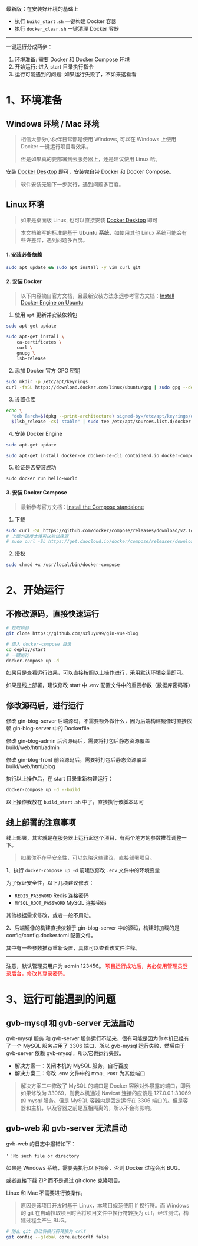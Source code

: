 最新版：在安装好环境的基础上
- 执行 `build_start.sh` 一键构建 Docker 容器
- 执行 `docker_clear.sh` 一键清理 Docker 容器

----

一键运行分成两步：
1. 环境准备: 需要 Docker 和 Docker Compose 环境
2. 开始运行: 进入 start 目录执行指令
3. 运行可能遇到的问题: 如果运行失败了，不如来这看看

# 1、环境准备

## Windows 环境 / Mac 环境

> 相信大部分小伙伴日常都是使用 Windows, 可以在 Windows 上使用 Docker 一键运行项目看效果。
> 
> 但是如果真的要部署到云服务器上，还是建议使用 Linux 哈。

安装 [Docker Desktop](https://www.docker.com/products/docker-desktop/) 即可，安装完自带 Docker 和 Docker Compose。

> 软件安装无脑下一步就行，遇到问题多百度。

## Linux 环境

> 如果是桌面版 Linux, 也可以直接安装 [Docker Desktop](https://www.docker.com/products/docker-desktop/) 即可

> 本文档编写的标准是基于 **Ubuntu 系统**，如使用其他 Linux 系统可能会有些许差异，遇到问题多百度。

#### 1. 安装必备依赖

```bash
sudo apt update && sudo apt install -y vim curl git
```

#### 2. 安装 Docker

> 以下内容摘自官方文档，且最新安装方法永远参考官方文档：[Install Docker Engine on Ubuntu](https://docs.docker.com/engine/install/ubuntu/)

1. 使用 `apt` 更新并安装依赖包

```bash
sudo apt-get update

sudo apt-get install \
    ca-certificates \
    curl \
    gnupg \
    lsb-release
```

2. 添加 Docker 官方 GPG 密钥

```bash
sudo mkdir -p /etc/apt/keyrings
curl -fsSL https://download.docker.com/linux/ubuntu/gpg | sudo gpg --dearmor -o /etc/apt/keyrings/docker.gpg
```

3. 设置仓库

```bash
echo \
  "deb [arch=$(dpkg --print-architecture) signed-by=/etc/apt/keyrings/docker.gpg] https://download.docker.com/linux/ubuntu \
  $(lsb_release -cs) stable" | sudo tee /etc/apt/sources.list.d/docker.list > /dev/null
```

4. 安装 Docker Engine

```bash
sudo apt-get update

sudo apt-get install docker-ce docker-ce-cli containerd.io docker-compose-plugin
```

5. 验证是否安装成功

```
sudo docker run hello-world
```

#### 3. 安装 Docker Compose

> 最新参考官方文档：[Install the Compose standalone](https://docs.docker.com/compose/install/other/)

1. 下载

```bash
sudo curl -SL https://github.com/docker/compose/releases/download/v2.14.2/docker-compose-linux-x86_64 -o /usr/local/bin/docker-compose
# 上面的速度太慢可以尝试换源
# sudo curl -SL https://get.daocloud.io/docker/compose/releases/download/v2.14.2/docker-compose-linux-x86_64 -o /usr/local/bin/docker-compose
```

2. 授权

```bash
sudo chmod +x /usr/local/bin/docker-compose
```

# 2、开始运行

## 不修改源码，直接快速运行

```bash
# 拉取项目
git clone https://github.com/szluyu99/gin-vue-blog

# 进入 docker-compose 目录
cd deploy/start
# 一键运行
docker-compose up -d
```

如果只是查看运行效果，可以直接按照以上操作进行，采用默认环境变量即可。

如果是线上部署，建议修改 start 中 .env 配置文件中的重要参数（数据库密码等）

## 修改源码后，进行运行

修改 gin-blog-server 后端源码，不需要额外做什么，因为后端构建镜像时直接依赖 gin-blog-server 中的 Dockerfile

修改 gin-blog-admin 后台源码后，需要将打包后静态资源覆盖 build/web/html/admin 

修改 gin-blog-front 前台源码后，需要将打包后静态资源覆盖 build/web/html/blog

执行以上操作后，在 start 目录重新构建运行：

```bash
docker-compose up -d --build
```

以上操作我放在 `build_start.sh` 中了，直接执行该脚本即可

## 线上部署的注意事项

线上部署，其实就是在服务器上运行起这个项目，有两个地方的参数推荐调整一下。

> 如果你不在乎安全性，可以忽略这些建议，直接部署项目。

1、执行 `docker-compose up -d` 前建议修改 `.env` 文件中的环境变量

为了保证安全性，以下几项建议修改：
- `REDIS_PASSWORD` Redis 连接密码 
- `MYSQL_ROOT_PASSWORD` MySQL 连接密码

其他根据需求修改，或者一般不用动。

2、后端镜像的构建直接依赖于 gin-blog-server 中的源码，构建时加载的是 config/config.docker.toml 配置文件。

其中有一些参数推荐重新设置，具体可以查看该文件注释。

---

注意，默认管理员用户为 admin 123456。<font color=red> 项目运行成功后，务必使用管理员登录后台，修改其登录密码。</font>

# 3、运行可能遇到的问题

## gvb-mysql 和 gvb-server 无法启动

gvb-mysql 服务 和 gvb-server 服务运行不起来，很有可能是因为你本机已经有了一个 MySQL 服务占用了 3306 端口，所以 gvb-mysql 运行失败，然后由于 gvb-server 依赖 gvb-mysql，所以它也运行失败。
- 解决方案一：关闭本机的 MySQL 服务，自行百度
- 解决方案二：修改 .env 文件中的 `MYSQL_PORT` 为其他端口

> 解决方案二中修改了 MySQL 的端口是 Docker 容器对外暴露的端口，即我如果修改为 33069，则我本机通过 Navicat 连接的应该是 127.0.0.1:33069 的 mysql 服务。但是 MySQL 容器内是固定运行在 3306 端口的。但是容器和主机，以及容器之前是互相隔离的，所以不会有影响。


## gvb-web 和 gvb-server 无法启动

gvb-web 的日志中报错如下：

```
'：No such file or directory
```

如果是 Windows 系统，需要先执行以下指令，否则 Docker 过程会出 BUG。

或者直接下载 ZIP 而不是通过 git clone 克隆项目。

Linux 和 Mac 不需要进行该操作。

> 原因是该项目开发时基于 Linux，本项目规范使用 lf 换行符。而 Windows 的 git 在自动拉取项目时会将项目文件中换行符转换为 ctlf，经过测试，构建过程会产生 BUG。

```bash
# 防止 git 自动将换行符转换为 crlf
git config --global core.autocrlf false
```